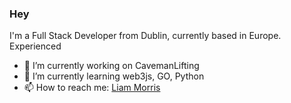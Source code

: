 ### Hey

I'm a Full Stack Developer from Dublin, currently based in Europe. Experienced


- 🔭 I’m currently working on CavemanLifting
- 🌱 I’m currently learning web3js, GO, Python
- 📫 How to reach me: [Liam Morris](https://www.linkedin.com/in/liam--morris/)
